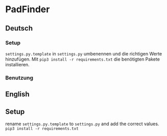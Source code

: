 # PadFinder

## Deutsch
### Setup
`settings.py.template` in `settings.py` umbenennen und die richtigen Werte hinzufügen.
Mit `pip3 install -r requirements.txt` die benötigten Pakete installieren.
### Benutzung
## English
## Setup
rename `settings.py.template` to `settings.py` and add the correct values.  
`pip3 install -r requirements.txt`